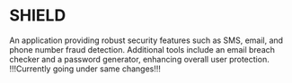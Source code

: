 # SHIELD
An application providing robust security features such as SMS, email, and phone number fraud detection. Additional tools include an email breach checker and a password generator, enhancing overall user protection.
!!!Currently going under same changes!!!
